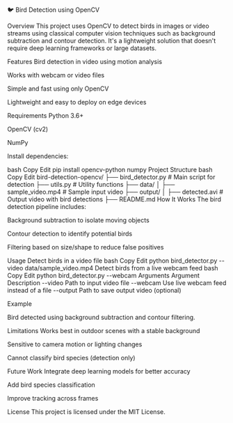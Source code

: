 

🐦 Bird Detection using OpenCV

Overview
This project uses OpenCV to detect birds in images or video streams using classical computer vision techniques such as background subtraction and contour detection. It's a lightweight solution that doesn't require deep learning frameworks or large datasets.

Features
Bird detection in video using motion analysis

Works with webcam or video files

Simple and fast using only OpenCV

Lightweight and easy to deploy on edge devices

Requirements
Python 3.6+

OpenCV (cv2)

NumPy

Install dependencies:

bash
Copy
Edit
pip install opencv-python numpy
Project Structure
bash
Copy
Edit
bird-detection-opencv/
├── bird_detector.py         # Main script for detection
├── utils.py                 # Utility functions
├── data/
│   ├── sample_video.mp4     # Sample input video
├── output/
│   ├── detected.avi         # Output video with bird detections
├── README.md
How It Works
The bird detection pipeline includes:

Background subtraction to isolate moving objects

Contour detection to identify potential birds

Filtering based on size/shape to reduce false positives

Usage
Detect birds in a video file
bash
Copy
Edit
python bird_detector.py --video data/sample_video.mp4
Detect birds from a live webcam feed
bash
Copy
Edit
python bird_detector.py --webcam
Arguments
Argument	Description
--video	Path to input video file
--webcam	Use live webcam feed instead of a file
--output	Path to save output video (optional)

Example

Bird detected using background subtraction and contour filtering.

Limitations
Works best in outdoor scenes with a stable background

Sensitive to camera motion or lighting changes

Cannot classify bird species (detection only)

Future Work
Integrate deep learning models for better accuracy

Add bird species classification

Improve tracking across frames

License
This project is licensed under the MIT License.

